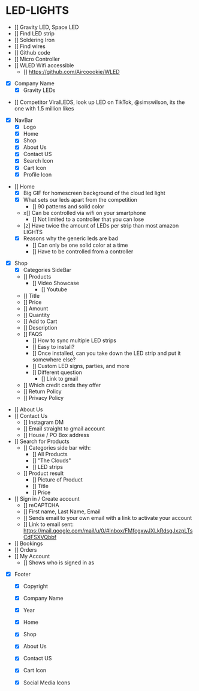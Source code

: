 # LED-LIGHTS

* [] Gravity LED, Space LED
* [] Find LED strip
* [] Soldering Iron
* [] Find wires
* [] Github code
* [] Micro Controller
* [] WLED Wifi accessible
  * [] https://github.com/Aircoookie/WLED
* [x] Company Name
  * [x] Gravity LEDs
* [] Competitor ViralLEDS, look up LED on TikTok, @simswilson, its the one with 1.5 million likes
* [x] NavBar
  * [x] Logo 
  * [x] Home
  * [x] Shop
  * [x] About Us
  * [x] Contact US
  * [x] Search Icon
  * [x] Cart Icon
  * [x] Profile Icon
* [] Home
    * [x] Big GIF for homescreen background of the cloud led light
    * [x] What sets our leds apart from the competition
      * [] 90 patterns and solid color
    * x[] Can be controlled via wifi on your smartphone
      * [] Not limited to a controller that you can lose
    * [z] Have twice the amount of LEDs per strip than most amazon LIGHTS
    * [x] Reasons why the generic leds are bad
      * [] Can only be one solid color at a time
      * [] Have to be controlled from a controller
* [x] Shop
    * [x] Categories SideBar
    * [] Products
      * [] Video Showcase
        * [] Youtube
    * [] Title
    * [] Price
    * [] Amount
    * [] Quantity
    * [] Add to Cart
    * [] Description
    * [] FAQS
      * [] How to sync multiple LED strips
      * [] Easy to install? 
      * [] Once installed, can you take down the LED strip and put it somewhere else?
      * [] Custom LED signs, parties, and more
      * [] Different question
        * [] Link to gmail
    * [] Which credit cards they offer
    * [] Return Policy
    * [] Privacy Policy



* [] About Us
* [] Contact Us
  * [] Instagram DM
  * [] Email straight to gmail account
  * [] House / PO Box address
* [] Search for Products
  * [] Categories side bar with: 
    * [] All Products
    * [] "The Clouds"
    * [] LED strips
  * [] Product result
    * [] Picture of Product
    * [] Title
    * [] Price
* [] Sign in / Create account
    * [] reCAPTCHA
    * [] First name, Last Name, Email
    * [] Sends email to your own email with a link to activate your account
    * [] Link to email sent: https://mail.google.com/mail/u/0/#inbox/FMfcgxwJXLkRdsgJxzpLTsCdFSXVQbbf
* [] Bookings
* [] Orders
* [] My Account
  * [] Shows who is signed in as
* [x] Footer
    * [x] Copyright
    * [x] Company Name
    * [x] Year
    * [x] Home
    * [x] Shop
    * [x] About Us
    * [x] Contact US
    * [x] Cart Icon
    * [x] Social Media Icons
    
